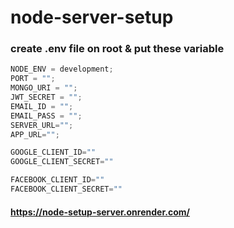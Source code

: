 # node-server-setup

### create .env file on root & put these variable

```js
NODE_ENV = development;
PORT = "";
MONGO_URI = "";
JWT_SECRET = "";
EMAIL_ID = "";
EMAIL_PASS = "";
SERVER_URL="";
APP_URL="";

GOOGLE_CLIENT_ID=""
GOOGLE_CLIENT_SECRET=""

FACEBOOK_CLIENT_ID=""
FACEBOOK_CLIENT_SECRET=""
```
#### https://node-setup-server.onrender.com/